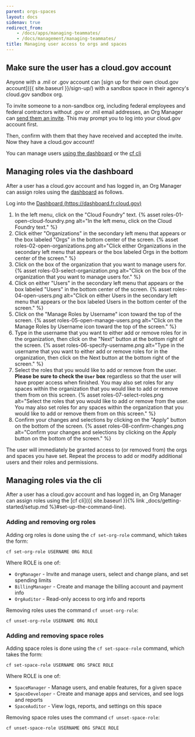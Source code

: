 ```yaml
---
parent: orgs-spaces
layout: docs
sidenav: true
redirect_from: 
    - /docs/apps/managing-teammates/
    - /docs/management/managing-teammates/
title: Managing user access to orgs and spaces
---
```


## Make sure the user has a cloud.gov account

Anyone with a .mil or .gov account can [sign up for their own cloud.gov account]({{ site.baseurl }}/sign-up/) with a sandbox space in their agency's cloud.gov sandbox org.

To invite someone to a non-sandbox org, including federal employees and federal contractors without .gov or .mil email addresses, an Org Manager can [send them an invite](https://account.fr.cloud.gov/invite). This may prompt you to log into your cloud.gov account first.

Then, confirm with them that they have received and accepted the invite. Now they have a cloud.gov account!

You can manage users [using the dashboard](#managing-roles-via-the-dashboard) or the [cf cli](#managing-roles-via-the-cli)

## Managing roles via the dashboard

After a user has a cloud.gov account and has logged in, an Org Manager can assign roles using the [dashboard](https://dashboard.fr.cloud.gov/) as follows.

Log into the [Dashboard (https://dashboard.fr.cloud.gov)](https://dashboard.fr.cloud.gov)

1. In the left menu, click on the "Cloud Foundry" text.
{% asset roles-01-open-cloud-foundry.png alt="In the left menu, click on the Cloud Foundry text." %}
1. Click either "Organizations" in the secondary left menu that appears or the box labeled "Orgs" in the bottom center of the screen.
{% asset roles-02-open-organizations.png alt="Click either Organizations in the secondary left menu that appears or the box labeled Orgs in the bottom center of the screen." %}
1. Click on the box of the organization that you want to manage users for.
{% asset roles-03-select-organization.png alt="Click on the box of the organization that you want to manage users for." %}
1. Click on either "Users" in the secondary left menu that appears or the box labeled "Users" in the bottom center of the screen.
{% asset roles-04-open-users.png alt="Click on either Users in the secondary left menu that appears or the box labeled Users in the bottom center of the screen." %}
1. Click on the "Manage Roles by Username" icon toward the top of the screen.
{% asset roles-05-open-manage-users.png alt="Click on the Manage Roles by Username icon toward the top of the screen." %}
1. Type in the username that you want to either add or remove roles for in the organization, then click on the "Next" button at the bottom right of the screen.
{% asset roles-06-specify-username.png alt="Type in the username that you want to either add or remove roles for in the organization, then click on the Next button at the bottom right of the screen." %}
1. Select the roles that you would like to add or remove from the user. **Please be sure to check the `User` box** regardless so that the user will have proper access when finished.  You may also set roles for any spaces within the organization that you would like to add or remove them from on this screen.
{% asset roles-07-select-roles.png alt="Select the roles that you would like to add or remove from the user.  You may also set roles for any spaces within the organization that you would like to add or remove them from on this screen." %}
1. Confirm your changes and selections by clicking on the "Apply" button on the bottom of the screen.
{% asset roles-08-confirm-changes.png alt="Confirm your changes and selections by clicking on the Apply button on the bottom of the screen." %}

The user will immediately be granted access to (or removed from) the orgs and spaces you have set. Repeat the process to add or modify additional users and their roles and permissions.

## Managing roles via the cli

After a user has a cloud.gov account and has logged in, an Org Manager can assign roles using the [cf cli]({{ site.baseurl }}{% link _docs/getting-started/setup.md %}#set-up-the-command-line).

### Adding and removing org roles

Adding org roles is done using the `cf set-org-role` command, which takes the form:

```
cf set-org-role USERNAME ORG ROLE
```

Where ROLE is one of:
  - `OrgManager` - Invite and manage users, select and change plans, and set spending limits
  - `BillingManager` - Create and manage the billing account and payment info
  - `OrgAuditor` - Read-only access to org info and reports

Removing roles uses the command `cf unset-org-role`:

```
cf unset-org-role USERNAME ORG ROLE
```

### Adding and removing space roles

Adding space roles is done using the `cf set-space-role` command, which takes the form:

```
cf set-space-role USERNAME ORG SPACE ROLE
```

Where ROLE is one of:
  - `SpaceManager` - Manage users, and enable features, for a given space
  - `SpaceDeveloper` - Create and manage apps and services, and see logs and reports
  - `SpaceAuditor` - View logs, reports, and settings on this space

Removing space roles uses the command `cf unset-space-role`:

```
cf unset-space-role USERNAME ORG SPACE ROLE
```
